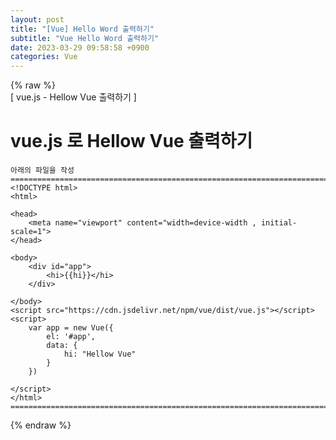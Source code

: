 ```yaml
---  
layout: post  
title: "[Vue] Hello Word 출력하기"  
subtitle: "Vue Hello Word 출력하기"  
date: 2023-03-29 09:58:58 +0900  
categories: Vue  
---  
```

{% raw %}  
[ vue.js - Hellow Vue 출력하기 ]  
  
# vue.js 로 Hellow Vue 출력하기  
	아래의 파일을 작성  
	=================================================================================================================  
	<!DOCTYPE html>  
	<html>  
  
	<head>  
		<meta name="viewport" content="width=device-width , initial-scale=1">  
	</head>  
  
	<body>  
		<div id="app">  
			<hi>{{hi}}</hi>  
		</div>  
  
	</body>  
	<script src="https://cdn.jsdelivr.net/npm/vue/dist/vue.js"></script>  
	<script>  
		var app = new Vue({  
			el: '#app',  
			data: {  
				hi: "Hellow Vue"  
			}  
		})  
  
	</script>  
	</html>  
	==========================================================================================================  
{% endraw %}